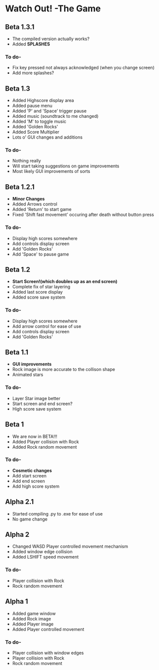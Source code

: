 # Watch Out! -The Game

## Beta 1.3.1
<ul>
<li>The compiled version actually works?</li>
<li>Added <b>SPLASHES</b></li>
</ul>

### To do-
<ul>
<li>Fix key pressed not always acknowledged (when you change screen)</li>
<li>Add more splashes?</li>
</ul>

## Beta 1.3
<ul>
<li>Added Highscore display area</li>
<li>Added pause menu</li>
<li>Added 'P' and 'Space' trigger pause</li>
<li>Added music (soundtrack to me changed)</li>
<li>Added 'M' to toggle music</li>
<li>Added 'Golden Rocks'</li>
<li>Added Score Multiplier</li>
<li>Lots o' GUI changes and additions</li>
</ul>

### To do-
<ul>
<li>Nothing really</li>
<li>Will start taking suggestions on game improvements</li>
<li>Most likely GUI improvements of sorts</li>
</ul>

## Beta 1.2.1
<ul>
<li><b>Minor Changes</b></li>
<li>Added Arrows control</li>
<li>Added 'Return' to start game</li>
<li>Fixed 'Shift fast movement' occuring after death without button press</li>
</ul>

### To do-
<ul>
<li>Display high scores somewhere</li>
<li>Add controls display screen</li>
<li>Add 'Golden Rocks'</li>
<li>Add 'Space' to pause game</li>
</ul>

## Beta 1.2
<ul>
<li><b>Start Screen!(which doubles up as an end screen)</b></li>
<li>Complete fix of star layering</li>
<li>Added last score display</li>
<li>Added score save system</li>
</ul>

### To do-
<ul>
<li>Display high scores somewhere</li>
<li>Add arrow control for ease of use</li>
<li>Add controls display screen</li>
<li>Add 'Golden Rocks'</li>
</ul>

## Beta 1.1
<ul>
<li><b>GUI improvements</b></li>
<li>Rock image is more accurate to the collison shape</li>
<li>Animated stars</li>
</ul>

### To do-
<ul>
<li>Layer Star image better</li>
<li>Start screen and end screen?</li>
<li>High score save system</li>
</ul>

## Beta 1
<ul>
<li>We are now in BETA!!!</li>
<li>Added Player collision with Rock</li>
<li>Added Rock random movement</li>
</ul>

### To do-
<ul>
<li><b>Cosmetic changes</b></li>
<li>Add start screen</li>
<li>Add end screen</li>
<li>Add high score system</li>
</ul>

## Alpha 2.1
<ul>
<li>Started compiling .py to .exe for ease of use</li>
<li>No game change</li>
</ul>

## Alpha 2
<ul>
<li>Changed WASD Player controlled movement mechanism</li>
<li>Added window edge collision</li>
<li>Added LSHIFT speed movement</li>
</ul>

### To do-
<ul>
<li>Player collision with Rock</li>
<li>Rock random movement</li>
</ul>

## Alpha 1
<ul>
<li>Added game window</li>
<li>Added Rock image</li>
<li>Added Player image</li>
<li>Added Player controlled movement</li>
</ul>

### To do-
<ul>
<li>Player collision with window edges</li>
<li>Player collision with Rock</li>
<li>Rock random movement</li>
</ul>
